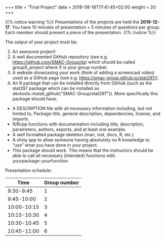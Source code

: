 +++
title = "Final Project"
date =  2018-08-18T17:41:45+02:00
weight = 20
+++

{{% notice warning %}}
Presentations of the projects are held the **2019-12-17**.
You have 10 minutes of presentation + 5 minutes of questions per group.
Each member should present a piece of the presentation.
{{% /notice %}}

The output of your project must be:

1. An awesome project!  
2. A well documented GitHub repository (see e.g. https://github.com/SMAC-Group/ds) which should be called groupX_project where X is your group number.  
3. A website showcasing your work (think of adding a screencast video) used as a GitHub page (see e.g. https://smac-group.github.io/stat297/).  
4. An R package that can be installed directly from GitHub (such as the stat297 package which can be installed as devtools::install_github("SMAC-Group/stat297")). More specifically this package should have:  
  + A DESCRIPTION file with all necessary information including, but not limited to, Package title, general description, dependencies, license, and imports.  
  + R/Rcpp functions with documentation including title, description, parameters, authors, exports, and at least one example.  
  + A well formatted package skeleton (man, inst, docs, R, etc.)
  + A shiny app to allow someone having absolutely no R knowledge to “use” what you have done in your project.  
  + This package should work. This means that the instructors should be able to call all necessary (intended) functions with yourpackage::yourfunction. 

Presentation schedule:

| Time | Group number |
|---|---|
|9:30-9:45| 1 |
|9:45-10:00| 2 |
|10:00-10:15| 3 |
|10:15-10:30| 4 |
|10:30-10:45| 5 |
|10:45-11:00| 6 |

